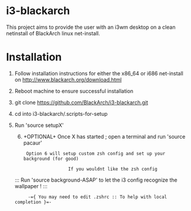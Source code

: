 i3-blackarch
============

This project aims to provide the user with an i3wm desktop on a clean netinstall of BlackArch linux net-install.  

Installation
============

1. Follow installation instructions for either the x86_64 or i686 net-install on http://www.blackarch.org/download.html
2. Reboot machine to ensure successful installation
3. git clone https://github.com/BlackArch/i3-blackarch.git
4. cd into i3-blackarch/.scripts-for-setup
5. Run 'source setupX'
	
	6. +OPTIONAL+    Once X has started ; open a terminal and run 'source pacaur'
		
			Option 6 will setup custom zsh config and set up your background (for good)

							If you wouldnt like the zsh config 

	  ::: Run 'source background-ASAP' to let the i3 config recognize the wallpaper ! :::

			-={ You may need to edit .zshrc :: To help with local completion }=- 
